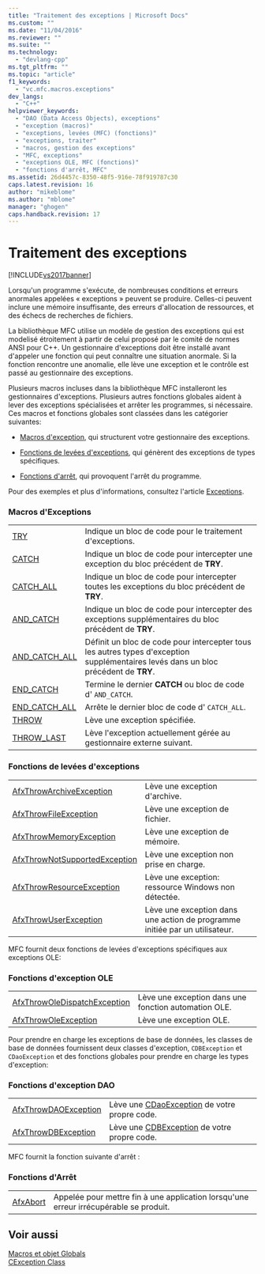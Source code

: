 ```yaml
---
title: "Traitement des exceptions | Microsoft Docs"
ms.custom: ""
ms.date: "11/04/2016"
ms.reviewer: ""
ms.suite: ""
ms.technology: 
  - "devlang-cpp"
ms.tgt_pltfrm: ""
ms.topic: "article"
f1_keywords: 
  - "vc.mfc.macros.exceptions"
dev_langs: 
  - "C++"
helpviewer_keywords: 
  - "DAO (Data Access Objects), exceptions"
  - "exception (macros)"
  - "exceptions, levées (MFC) (fonctions)"
  - "exceptions, traiter"
  - "macros, gestion des exceptions"
  - "MFC, exceptions"
  - "exceptions OLE, MFC (fonctions)"
  - "fonctions d'arrêt, MFC"
ms.assetid: 26d4457c-8350-48f5-916e-78f919787c30
caps.latest.revision: 16
author: "mikeblome"
ms.author: "mblome"
manager: "ghogen"
caps.handback.revision: 17
---
```

# Traitement des exceptions
[!INCLUDE[vs2017banner](../../assembler/inline/includes/vs2017banner.md)]

Lorsqu'un programme s'exécute, de nombreuses conditions et erreurs anormales appelées « exceptions » peuvent se produire.  Celles\-ci peuvent inclure une mémoire insuffisante, des erreurs d'allocation de ressources, et des échecs de recherches de fichiers.  
  
 La bibliothèque MFC utilise un modèle de gestion des exceptions qui est modelisé étroitement à partir de celui proposé par le comité de normes ANSI pour C\+\+.  Un gestionnaire d'exceptions doit être installé avant d'appeler une fonction qui peut connaître une situation anormale.  Si la fonction rencontre une anomalie, elle lève une exception et le contrôle est passé au gestionnaire des exceptions.  
  
 Plusieurs macros incluses dans la bibliothèque MFC installeront les gestionnaires d'exceptions.  Plusieurs autres fonctions globales aident à lever des exceptions spécialisées et arrêter les programmes, si nécessaire.  Ces macros et fonctions globales sont classées dans les catégorier suivantes:  
  
-   [Macros d'exception](#_mfc_exception_macros), qui structurent votre gestionnaire des exceptions.  
  
-   [Fonctions de levées d'exceptions](#_mfc_exception.2d.throwing_functions), qui génèrent des exceptions de types spécifiques.  
  
-   [Fonctions d'arrêt](#_mfc_termination_functions), qui provoquent l'arrêt du programme.  
  
 Pour des exemples et plus d'informations, consultez l'article [Exceptions](../../mfc/exception-handling-in-mfc.md).  
  
### Macros d'Exceptions  
  
|||  
|-|-|  
|[TRY](../Topic/TRY.md)|Indique un bloc de code pour le traitement d'exceptions.|  
|[CATCH](../Topic/CATCH.md)|Indique un bloc de code pour intercepter une exception du bloc précédent de **TRY**.|  
|[CATCH\_ALL](../Topic/CATCH_ALL.md)|Indique un bloc de code pour intercepter toutes les exceptions du bloc précédent de **TRY**.|  
|[AND\_CATCH](../Topic/AND_CATCH.md)|Indique un bloc de code pour intercepter des exceptions supplémentaires du bloc précédent de **TRY**.|  
|[AND\_CATCH\_ALL](../Topic/AND_CATCH_ALL.md)|Définit un bloc de code pour intercepter tous les autres types d'exception supplémentaires levés dans un bloc précédent de **TRY**.|  
|[END\_CATCH](../Topic/END_CATCH.md)|Termine le dernier **CATCH** ou bloc de code d' `AND_CATCH`.|  
|[END\_CATCH\_ALL](../Topic/END_CATCH_ALL.md)|Arrête le dernier bloc de code d' `CATCH_ALL`.|  
|[THROW](../Topic/THROW%20\(MFC\).md)|Lève une exception spécifiée.|  
|[THROW\_LAST](../Topic/THROW_LAST.md)|Lève l'exception actuellement gérée au gestionnaire externe suivant.|  
  
### Fonctions de levées d'exceptions  
  
|||  
|-|-|  
|[AfxThrowArchiveException](../Topic/AfxThrowArchiveException.md)|Lève une exception d'archive.|  
|[AfxThrowFileException](../Topic/AfxThrowFileException.md)|Lève une exception de fichier.|  
|[AfxThrowMemoryException](../Topic/AfxThrowMemoryException.md)|Lève une exception de mémoire.|  
|[AfxThrowNotSupportedException](../Topic/AfxThrowNotSupportedException.md)|Lève une exception non prise en charge.|  
|[AfxThrowResourceException](../Topic/AfxThrowResourceException.md)|Lève une exception: ressource Windows non détectée.|  
|[AfxThrowUserException](../Topic/AfxThrowUserException.md)|Lève une exception dans une action de programme initiée par un utilisateur.|  
  
 MFC fournit deux fonctions de levées d'exceptions spécifiques aux exceptions OLE:  
  
### Fonctions d'exception OLE  
  
|||  
|-|-|  
|[AfxThrowOleDispatchException](../Topic/AfxThrowOleDispatchException.md)|Lève une exception dans une fonction automation OLE.|  
|[AfxThrowOleException](../Topic/AfxThrowOleException.md)|Lève une exception OLE.|  
  
 Pour prendre en charge les exceptions de base de données, les classes de base de données fournissent deux classes d'exception, `CDBException` et `CDaoException` et des fonctions globales pour prendre en charge les types d'exception:  
  
### Fonctions d'exception DAO  
  
|||  
|-|-|  
|[AfxThrowDAOException](../Topic/AfxThrowDaoException.md)|Lève une [CDaoException](../../mfc/reference/cdaoexception-class.md) de votre propre code.|  
|[AfxThrowDBException](../Topic/AfxThrowDBException.md)|Lève une [CDBException](../../mfc/reference/cdbexception-class.md) de votre propre code.|  
  
 MFC fournit la fonction suivante d'arrêt :  
  
### Fonctions d'Arrêt  
  
|||  
|-|-|  
|[AfxAbort](../Topic/AfxAbort.md)|Appelée pour mettre fin à une application lorsqu'une erreur irrécupérable se produit.|  
  
## Voir aussi  
 [Macros et objet Globals](../../mfc/reference/mfc-macros-and-globals.md)   
 [CException Class](../../mfc/reference/cexception-class.md)